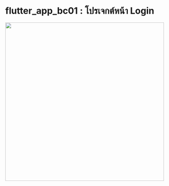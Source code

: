 # flutter_app_bc01 : โปรเจกต์หน้า Login

<img src="(https://user-images.githubusercontent.com/89514737/134308169-9140571d-c30c-40b9-9ba0-102d78e627ea.png)" height="500">

